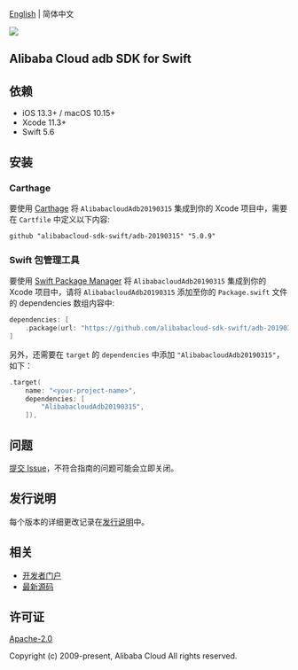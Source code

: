 [English](README.md) | 简体中文

![](https://aliyunsdk-pages.alicdn.com/icons/AlibabaCloud.svg)

## Alibaba Cloud adb SDK for Swift

## 依赖

- iOS 13.3+ / macOS 10.15+
- Xcode 11.3+
- Swift 5.6

## 安装

### Carthage

要使用 [Carthage](https://github.com/Carthage/Carthage) 将 `AlibabacloudAdb20190315` 集成到你的 Xcode 项目中，需要在 `Cartfile` 中定义以下内容:

```ogdl
github "alibabacloud-sdk-swift/adb-20190315" "5.0.9"
```

### Swift 包管理工具

要使用 [Swift Package Manager](https://swift.org/package-manager/) 将 `AlibabacloudAdb20190315` 集成到你的 Xcode 项目中，请将 `AlibabacloudAdb20190315` 添加至你的 `Package.swift` 文件的 dependencies 数组内容中:

```swift
dependencies: [
    .package(url: "https://github.com/alibabacloud-sdk-swift/adb-20190315.git", from: "5.0.9")
]
```

另外，还需要在 `target` 的 `dependencies` 中添加 `"AlibabacloudAdb20190315"`，如下：

```swift
.target(
    name: "<your-project-name>",
    dependencies: [
        "AlibabacloudAdb20190315",
    ]),
```

## 问题

[提交 Issue](https://github.com/alibabacloud-sdk-swift/adb-20190315/issues/new)，不符合指南的问题可能会立即关闭。

## 发行说明

每个版本的详细更改记录在[发行说明](./ChangeLog.txt)中。

## 相关

* [开发者门户](https://next.api.aliyun.com/home)
* [最新源码](https://github.com/alibabacloud-sdk-swift/adb-20190315)

## 许可证

[Apache-2.0](http://www.apache.org/licenses/LICENSE-2.0)

Copyright (c) 2009-present, Alibaba Cloud All rights reserved.
